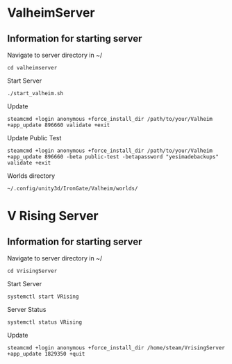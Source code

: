 # ValheimServer

## Information for starting server

Navigate to server directory in ~/  
```
cd valheimserver
```
Start Server
```
./start_valheim.sh
```
Update 
```
steamcmd +login anonymous +force_install_dir /path/to/your/Valheim +app_update 896660 validate +exit
```

Update Public Test  
```
steamcmd +login anonymous +force_install_dir /path/to/your/Valheim +app_update 896660 -beta public-test -betapassword "yesimadebackups" validate +exit
```
Worlds directory
```
~/.config/unity3d/IronGate/Valheim/worlds/ 
```
# V Rising Server
## Information for starting server

Navigate to server directory in ~/
```
cd VrisingServer
```

Start Server
```
systemctl start VRising
```
Server Status
```
systemctl status VRising
```
Update
```
steamcmd +login anonymous +force_install_dir /home/steam/VrisingServer +app_update 1829350 +quit


